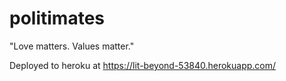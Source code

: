 # politimates
"Love matters. Values matter."

Deployed to heroku at https://lit-beyond-53840.herokuapp.com/
